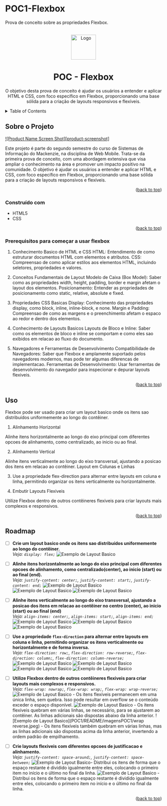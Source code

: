 # POC1-Flexbox
Prova de conceito sobre as propriedades Flexbox.

<a id="readme-top"></a>

<br />
<div align="center">
  <a href="https://github.com/GabrielUrbinati/POC1-Flexbox">
    <img src="POC1/README/flexbox1.jpeg" alt="Logo" width="80" height="80">
  </a>

<h1 align="center">POC - Flexbox</h3>

  <p align="center">
  O objetivo desta prova de conceito é ajudar os usuários a entender e aplicar HTML e CSS, com foco específico em Flexbox, proporcionando uma base sólida para a criação de layouts responsivos e flexíveis.
  </p>
</div>



<!-- TABLE OF CONTENTS -->
<details>
  <summary>Table of Contents</summary>
  <ol>
    <li>
      <a href="#about-the-project">About The Project</a>
      <ul>
        <li><a href="#built-with">Built With</a></li>
      </ul>
    </li>
    <li>
      <ul>
        <li><a href="#prerequisites">Prerequisitos</a></li>
      </ul>
    </li>
    <li><a href="#usage">Uso</a></li>
    <li><a href="#roadmap">Roadmap</a></li>
    <li><a href="#contact">Contatot</a></li>
  </ol>
</details>



<!-- ABOUT THE PROJECT -->
## Sobre o Projeto

[![Product Name Screen Shot][product-screenshot]](https://example.com)

Este projeto é parte do segundo semestre do curso de Sistemas de Informação do Mackenzie, na disciplina de Web Mobile. Trata-se da primeira prova de conceito, com uma abordagem extensiva que visa ampliar o conhecimento na área e promover um impacto positivo na comunidade. O objetivo é ajudar os usuários a entender e aplicar HTML e CSS, com foco específico em Flexbox, proporcionando uma base sólida para a criação de layouts responsivos e flexíveis.

<p align="right">(<a href="#readme-top">back to top</a>)</p>



### Construído com

* HTML5
* CSS

<p align="right">(<a href="#readme-top">back to top</a>)</p>



### Prerequisitos para começar a usar flexbox


1. Conhecimento Basico de HTML e CSS
HTML: Entendimento de como estruturar documentos HTML com elementos e atributos.
CSS: Compreensao de como aplicar estilos aos elementos HTML, incluindo seletores, propriedades e valores.

2. Conceitos Fundamentais de Layout
Modelo de Caixa (Box Model): Saber como as propriedades width, height, padding, border e margin afetam o layout dos elementos.
Posicionamento: Entender as propriedades de posicionamento como static, relative, absolute e fixed.

3. Propriedades CSS Basicas
Display: Conhecimento das propriedades display, como block, inline, inline-block, e none.
Margin e Padding: Compreensao de como as margens e o preenchimento afetam o espaco ao redor e dentro dos elementos.

4. Conhecimento de Layouts Basicos
Layouts de Bloco e Inline: Saber como os elementos de bloco e inline se comportam e como eles sao exibidos em relacao ao fluxo do documento.

5. Navegadores e Ferramentas de Desenvolvimento
Compatibilidade de Navegadores: Saber que Flexbox e amplamente suportado pelos navegadores modernos, mas pode ter algumas diferencas de implementacao.
Ferramentas de Desenvolvimento: Usar ferramentas de desenvolvimento do navegador para inspecionar e depurar layouts flexiveis.


<p align="right">(<a href="#readme-top">back to top</a>)</p>



<!-- USAGE EXAMPLES -->
## Uso


 Flexbox pode ser usado para criar um layout basico onde os itens sao distribuídos uniformemente ao longo do contêiner.

1. Alinhamento Horizontal

  Alinhe itens horizontalmente ao longo do eixo principal com diferentes opcoes de alinhamento, como centralizado, ao inicio ou ao final.

2. Alinhamento Vertical

Alinhe itens verticalmente ao longo do eixo transversal, ajustando a posicao dos itens em relacao ao contêiner.
Layout em Colunas e Linhas

3. Use a propriedade flex-direction para alternar entre layouts em coluna e linha, permitindo organizar os itens    verticalmente ou horizontalmente.

4. Embutir Layouts Flexiveis

  Utilize Flexbox dentro de outros contêineres flexiveis para criar layouts mais complexos e responsivos.

<p align="right">(<a href="#readme-top">back to top</a>)</p>



<!-- ROADMAP -->
## Roadmap

- [ ] **Crie um layout basico onde os itens sao distribuídos uniformemente ao longo do contêiner.**  
  *Veja: `display: flex;`*
   ![Exemplo de Layout Basico](POC1/README/flex.jpeg)

- [ ] **Alinhe itens horizontalmente ao longo do eixo principal com diferentes opcoes de alinhamento, como centralizado(center), ao inicio (start) ou ao final (end).**  
  *Veja: `justify-content: center;`, `justify-content: start;`, `justify-content: end;`*
  ![Exemplo de Layout Basico](POC1/README/JC-center.jpeg)
  ![Exemplo de Layout Basico](POC1/README/JC-start.jpeg)
  ![Exemplo de Layout Basico](POC1/README/JC-end.jpeg)

- [ ] **Alinhe itens verticalmente ao longo do eixo transversal, ajustando a posicao dos itens em relacao ao contêiner no centro (center), ao inicio (start) ou ao final (end)**  
  *Veja: `align-items: center;`, `align-items: start;`, `align-items: end;`*
  ![Exemplo de Layout Basico](POC1/README/align-items-center.jpeg)
  ![Exemplo de Layout Basico](POC1/README/align-items-start.jpeg)
  ![Exemplo de Layout Basico](POC1/README/align-items-end.jpeg)

- [ ] **Use a propriedade `flex-direction` para alternar entre layouts em coluna e linha, permitindo organizar os itens verticalmente ou horizontalmente e de forma inversa.**  
  *Veja: `flex-direction: row;`, `flex-direction: row-reverse;`, `flex-direction: column;`, `flex-direction: column-reverse;`*
  ![Exemplo de Layout Basico](POC1/README/direc-row.jpeg)
  ![Exemplo de Layout Basico](POC1/README/row-reverse)
  ![Exemplo de Layout Basico](POC1/README/direc-column.jpeg)
  ![Exemplo de Layout Basico](POC1/README/column-reverse.jpeg)

- [ ] **Utilize Flexbox dentro de outros contêineres flexiveis para criar layouts mais complexos e responsivos.**  
  *Veja: `flex-wrap: nowrap;`, `flex-wrap: wrap;`, `flex-wrap: wrap-reverse;`*
  ![Exemplo de Layout Basico](POC1/README/nowrap.jpeg) - Os itens flexíveis permanecem em uma única linha, sem quebra. Isso pode resultar em overflow se o conteúdo exceder o espaço disponível. 
  ![Exemplo de Layout Basico](POC1/README/wrap.jpeg) - Os itens flexíveis quebram em várias linhas, se necessário, para se ajustarem ao contêiner. As linhas adicionais são dispostas abaixo da linha anterior.
  ![Exemplo de Layout Basico](POC1/README/imagensPOC1/wrap reverse.jpeg) - Os itens flexíveis também quebram em várias linhas, mas as linhas adicionais são dispostas acima da linha anterior, invertendo a ordem padrão de empilhamento.

- [ ] **Crie layouts flexiveis com diferentes opcoes de justificacao e alinhamento.**  
  *Veja: `justify-content: space-around;`, `justify-content: space-between;`*
  ![Exemplo de Layout Basico](POC1/README/JC-space-around.jpeg)- Distribui os itens de forma que o espaço restante é dividido igualmente entre eles, colocando o primeiro item no início e o último no final da linha.
  ![Exemplo de Layout Basico](POC1/README/JC-space-between.jpeg) - Distribui os itens de forma que o espaço restante é dividido igualmente entre eles, colocando o primeiro item no início e o último no final da linha.

<p align="right">(<a href="#readme-top">back to top</a>)</p>







